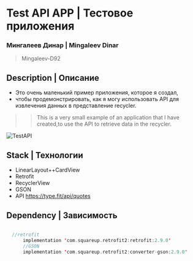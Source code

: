 # Test API APP | Тестовое приложения

### Мингалеев Динар | Mingaleev Dinar
> Mingaleev-D92

## Description | Описание

+ Это очень маленький пример приложения, которое я создал,
+ чтобы продемонстрировать, как я могу использовать API для извлечения данных в представление recycler.

>> This is a very small example of an application that I have created,to use the API to retrieve data in the recycler.



![TestAPI](https://user-images.githubusercontent.com/61611031/162734427-0c12a534-46e3-45cc-be00-15331d083f7a.gif)


## Stack | Технологии

 + LinearLayout++CardView
 + Retrofit
 + RecyclerView
 + GSON
 + API  https://type.fit/api/quotes


## Dependency | Зависимость

```kotlin

  //retrofit
      implementation 'com.squareup.retrofit2:retrofit:2.9.0'
      //GSON
      implementation 'com.squareup.retrofit2:converter-gson:2.9.0'

```
